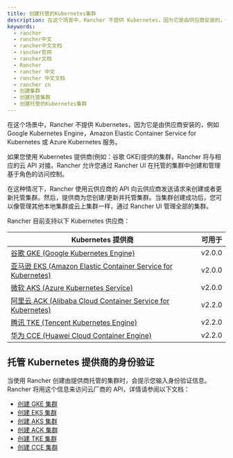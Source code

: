 ```yaml
---
title: 创建托管的Kubernetes集群
description: 在这个场景中，Rancher 不提供 Kubernetes，因为它是由供应商安装的，例如 Google Kubernetes Engine，Amazon Elastic Container Service for Kubernetes 或 Azure Kubernetes 服务。如果您使用 Kubernetes 提供商(例如：谷歌 GKE)提供的集群，Rancher 将与相应的云 API 对接。Rancher 允许您通过 Rancher UI 在托管的集群中创建和管理基于角色的访问控制。在这种情况下，Rancher 使用云供应商的 API 向云供应商发送请求来创建或者更新托管集群。然后，提供商为您创建/更新并托管集群。当集群创建成功后，您可以像管理其他本地集群或云上集群一样，通过 Rancher UI 管理全部的集群。
keywords:
  - rancher
  - rancher中文
  - rancher中文文档
  - rancher官网
  - rancher文档
  - Rancher
  - rancher 中文
  - rancher 中文文档
  - rancher cn
  - 创建集群
  - 创建托管集群
  - 创建托管的Kubernetes集群
---
```


在这个场景中，Rancher 不提供 Kubernetes，因为它是由供应商安装的，例如 Google Kubernetes Engine，Amazon Elastic Container Service for Kubernetes 或 Azure Kubernetes 服务。

如果您使用 Kubernetes 提供商(例如：谷歌 GKE)提供的集群，Rancher 将与相应的云 API 对接。Rancher 允许您通过 Rancher UI 在托管的集群中创建和管理基于角色的访问控制。

在这种情况下，Rancher 使用云供应商的 API 向云供应商发送请求来创建或者更新托管集群。然后，提供商为您创建/更新并托管集群。当集群创建成功后，您可以像管理其他本地集群或云上集群一样，通过 Rancher UI 管理全部的集群。

Rancher 目前支持以下 Kubernetes 供应商：

| Kubernetes 提供商                                                                                              | 可用于 |
| -------------------------------------------------------------------------------------------------------------- | ------ |
| [谷歌 GKE (Google Kubernetes Engine)](https://cloud.google.com/kubernetes-engine/)                             | v2.0.0 |
| [亚马逊 EKS (Amazon Elastic Container Service for Kubernetes)](https://aws.amazon.com/eks/)                    | v2.0.0 |
| [微软 AKS (Azure Kubernetes Service)](https://azure.microsoft.com/en-us/services/kubernetes-service/)          | v2.0.0 |
| [阿里云 ACK (Alibaba Cloud Container Service for Kubernetes)](https://www.alibabacloud.com/product/kubernetes) | v2.2.0 |
| [腾讯 TKE (Tencent Kubernetes Engine)](https://intl.cloud.tencent.com/product/tke)                             | v2.2.0 |
| [华为 CCE (Huawei Cloud Container Engine)](https://www.huaweicloud.com/product/cce.html)                       | v2.2.0 |

## 托管 Kubernetes 提供商的身份验证

当使用 Rancher 创建由提供商托管的集群时，会提示您输入身份验证信息。Rancher 将用这个信息来访问云厂商的 API，详情请参阅以下文档：

- [创建 GKE 集群](/docs/rancher2/cluster-provisioning/hosted-kubernetes-clusters/gke/)
- [创建 EKS 集群](/docs/rancher2/cluster-provisioning/hosted-kubernetes-clusters/eks/)
- [创建 AKS 集群](/docs/rancher2/cluster-provisioning/hosted-kubernetes-clusters/aks/)
- [创建 ACK 集群](/docs/rancher2/cluster-provisioning/hosted-kubernetes-clusters/ack/)
- [创建 TKE 集群](/docs/rancher2/cluster-provisioning/hosted-kubernetes-clusters/tke/)
- [创建 CCE 集群](/docs/rancher2/cluster-provisioning/hosted-kubernetes-clusters/cce/)
